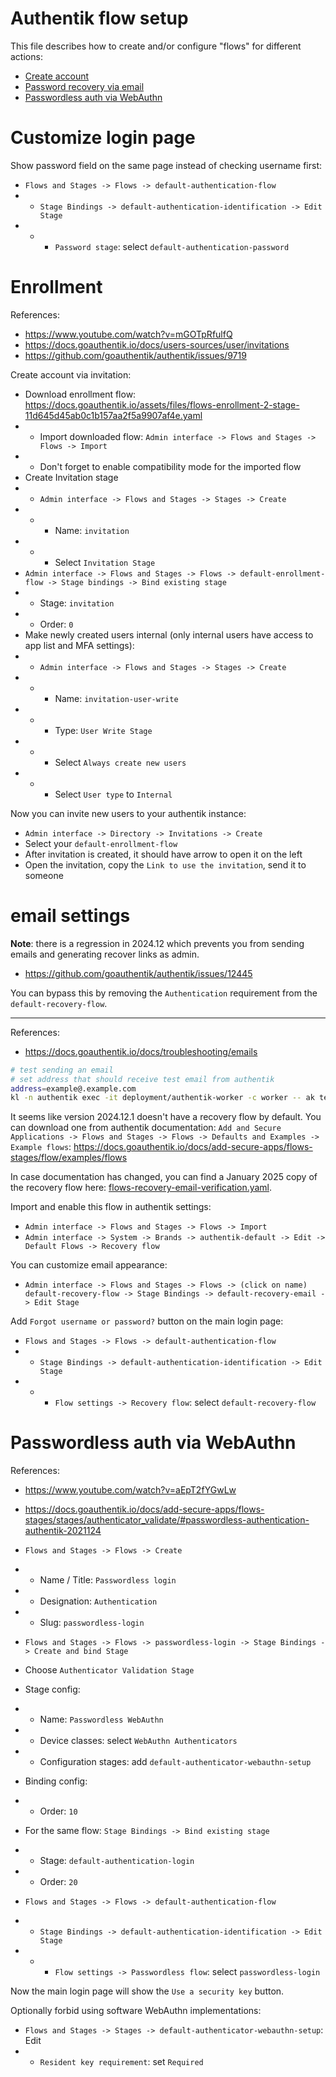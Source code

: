 
# Authentik flow setup

This file describes how to create and/or configure "flows" for different actions:

- [Create account](#enrollment-creating-account)
- [Password recovery via email](#email-settings)
- [Passwordless auth via WebAuthn]()

# Customize login page

Show password field on the same page instead of checking username first:

- `Flows and Stages -> Flows -> default-authentication-flow`
- - `Stage Bindings -> default-authentication-identification -> Edit Stage`
- - - `Password stage`: select `default-authentication-password`

# Enrollment

References:
- https://www.youtube.com/watch?v=mGOTpRfulfQ
- https://docs.goauthentik.io/docs/users-sources/user/invitations
- https://github.com/goauthentik/authentik/issues/9719

Create account via invitation:

- Download enrollment flow: https://docs.goauthentik.io/assets/files/flows-enrollment-2-stage-11d645d45ab0c1b157aa2f5a9907af4e.yaml
- - Import downloaded flow: `Admin interface -> Flows and Stages -> Flows -> Import`
- - Don't forget to enable compatibility mode for the imported flow
- Create Invitation stage
- - `Admin interface -> Flows and Stages -> Stages -> Create`
- - - Name: `invitation`
- - - Select `Invitation Stage`
- `Admin interface -> Flows and Stages -> Flows -> default-enrollment-flow -> Stage bindings -> Bind existing stage`
- - Stage: `invitation`
- - Order: `0`
- Make newly created users internal (only internal users have access to app list and MFA settings):
- - `Admin interface -> Flows and Stages -> Stages -> Create`
- - - Name: `invitation-user-write`
- - - Type: `User Write Stage`
- - - Select `Always create new users`
- - - Select `User type` to `Internal`

Now you can invite new users to your authentik instance:

- `Admin interface -> Directory -> Invitations -> Create`
- Select your `default-enrollment-flow`
- After invitation is created, it should have arrow to open it on the left
- Open the invitation, copy the `Link to use the invitation`, send it to someone

# email settings

**Note**: there is a regression in 2024.12 which prevents you
from sending emails and generating recover links as admin.
- https://github.com/goauthentik/authentik/issues/12445

You can bypass this by removing the `Authentication` requirement from the `default-recovery-flow`.

---

References:
- https://docs.goauthentik.io/docs/troubleshooting/emails

```bash
# test sending an email
# set address that should receive test email from authentik
address=example@.example.com
kl -n authentik exec -it deployment/authentik-worker -c worker -- ak test_email $address
```

It seems like version 2024.12.1 doesn't have a recovery flow by default.
You can download one from authentik documentation:
`Add and Secure Applications -> Flows and Stages -> Flows -> Defaults and Examples -> Example flows`:
https://docs.goauthentik.io/docs/add-secure-apps/flows-stages/flow/examples/flows

In case documentation has changed, you can find a January 2025 copy of the recovery flow here:
[flows-recovery-email-verification.yaml](./flows-recovery-email-verification-408d6afeff2fbf276bf43a949e332ef6.yaml).

Import and enable this flow in authentik settings:
-  `Admin interface -> Flows and Stages -> Flows -> Import`
-  `Admin interface -> System -> Brands -> authentik-default -> Edit -> Default Flows -> Recovery flow`

You can customize email appearance:
-  `Admin interface -> Flows and Stages -> Flows -> (click on name) default-recovery-flow -> Stage Bindings -> default-recovery-email -> Edit Stage`

Add `Forgot username or password?` button on the main login page:
- `Flows and Stages -> Flows -> default-authentication-flow`
- - `Stage Bindings -> default-authentication-identification -> Edit Stage`
- - - `Flow settings -> Recovery flow`: select `default-recovery-flow`

# Passwordless auth via WebAuthn

References:
- https://www.youtube.com/watch?v=aEpT2fYGwLw
- https://docs.goauthentik.io/docs/add-secure-apps/flows-stages/stages/authenticator_validate/#passwordless-authentication-authentik-2021124

- `Flows and Stages -> Flows -> Create`
- - Name / Title: `Passwordless login`
- - Designation: `Authentication`
- - Slug: `passwordless-login`
- `Flows and Stages -> Flows -> passwordless-login -> Stage Bindings -> Create and bind Stage`
- Choose `Authenticator Validation Stage`
- Stage config:
- - Name: `Passwordless WebAuthn`
- - Device classes: select `WebAuthn Authenticators`
- - Configuration stages: add `default-authenticator-webauthn-setup`
- Binding config:
- - Order: `10`
- For the same flow: `Stage Bindings -> Bind existing stage`
- - Stage: `default-authentication-login`
- - Order: `20`
- `Flows and Stages -> Flows -> default-authentication-flow`
- - `Stage Bindings -> default-authentication-identification -> Edit Stage`
- - - `Flow settings -> Passwordless flow`: select `passwordless-login`

Now the main login page will show the `Use a security key` button.

Optionally forbid using software WebAuthn implementations:

- `Flows and Stages -> Stages -> default-authenticator-webauthn-setup`: Edit
- - `Resident key requirement`: set `Required`
